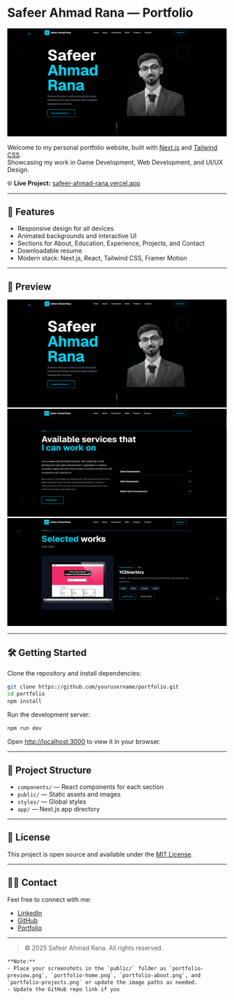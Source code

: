# Safeer Ahmad Rana — Portfolio

[![Portfolio Screenshot](public/portfolio-preview.png)](https://safeer-ahmad-rana.vercel.app)

Welcome to my personal portfolio website, built with [Next.js](https://nextjs.org/) and [Tailwind CSS](https://tailwindcss.com/).  
Showcasing my work in Game Development, Web Development, and UI/UX Design.

🌐 **Live Project:** [safeer-ahmad-rana.vercel.app](https://safeer-ahmad-rana.vercel.app)

---

## 🚀 Features

- Responsive design for all devices
- Animated backgrounds and interactive UI
- Sections for About, Education, Experience, Projects, and Contact
- Downloadable resume
- Modern stack: Next.js, React, Tailwind CSS, Framer Motion

---

## 📸 Preview

![Portfolio Home](public/portfolio-home.png)
![Portfolio About](public/portfolio-about.png)
![Portfolio Projects](public/portfolio-projects.png)

---

## 🛠️ Getting Started

Clone the repository and install dependencies:

```bash
git clone https://github.com/yourusername/portfolio.git
cd portfolio
npm install
```

Run the development server:

```bash
npm run dev
```

Open [http://localhost:3000](http://localhost:3000) to view it in your browser.

---

## 📁 Project Structure

- `components/` — React components for each section
- `public/` — Static assets and images
- `styles/` — Global styles
- `app/` — Next.js app directory

---

## 📄 License

This project is open source and available under the [MIT License](LICENSE).

---

## 🙋‍♂️ Contact

Feel free to connect with me:

- [LinkedIn](https://www.linkedin.com/in/safeer-ahmad-rana/)
- [GitHub](https://github.com/safeer-ahmad-rana)
- [Portfolio](https://safeer-ahmad-rana.vercel.app)

---

> © 2025 Safeer Ahmad Rana. All rights reserved.

```
**Note:**  
- Place your screenshots in the `public/` folder as `portfolio-preview.png`, `portfolio-home.png`, `portfolio-about.png`, and `portfolio-projects.png` or update the image paths as needed.
- Update the GitHub repo link if you
